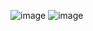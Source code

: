 ![image](https://github.com/user-attachments/assets/80e25562-febf-42ff-94ac-473664119a06)
![image](https://github.com/user-attachments/assets/d4d90daa-87f6-47dc-8c33-fa429b10c616)
